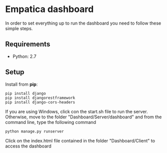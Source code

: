 # Empatica dashboard
In order to set everything up to run the dashboard you need to follow these simple steps.

Requirements
------------

* Python: 2.7

Setup
-----

Install from **pip**:

    pip install django
    pip install djangorestframework
    pip install django-cors-headers
    
If you are using Windows, click con the start.sh file to run the server.
Otherwise, move to the folder  "Dashboard/Server/dashboard" and from the command line, type the following command

    python manage.py runserver

Click on the index.html file contained in the folder "Dashboard/Client" to access the dashboard
